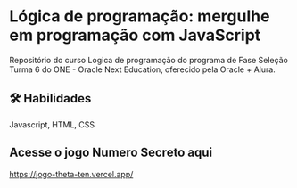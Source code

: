 # Lógica de programação: mergulhe em programação com JavaScript

Repositório do curso Logica de programação do programa de Fase Seleção Turma 6 do ONE - Oracle Next Education, oferecido pela Oracle + Alura.

## 🛠 Habilidades
Javascript, HTML, CSS

## Acesse o jogo Numero Secreto aqui 
https://jogo-theta-ten.vercel.app/

